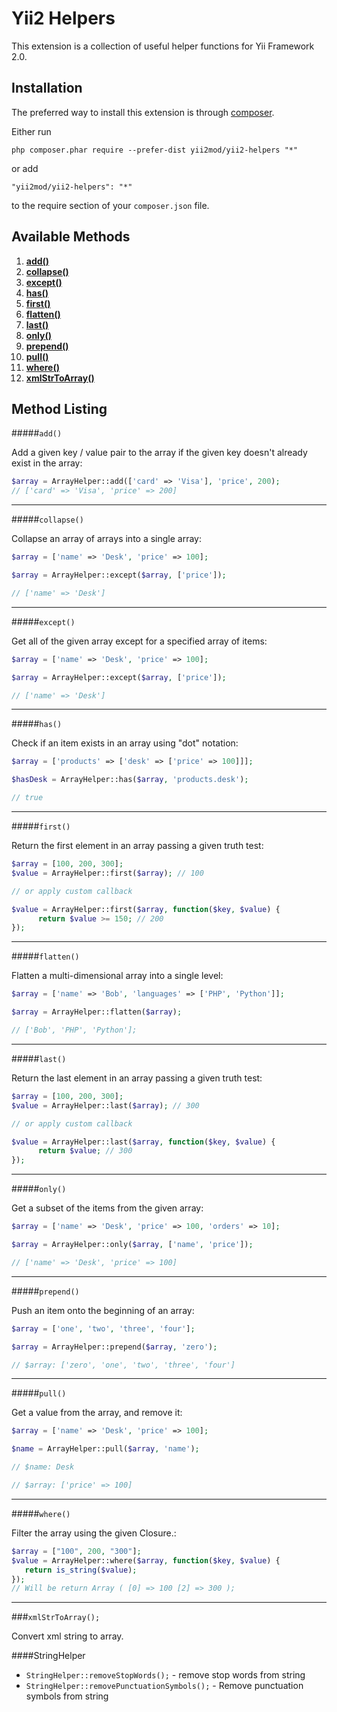 # Yii2 Helpers
This extension is a collection of useful helper functions for Yii Framework 2.0. 

Installation
------------

The preferred way to install this extension is through [composer](http://getcomposer.org/download/).

Either run

```
php composer.phar require --prefer-dist yii2mod/yii2-helpers "*"
```

or add

```
"yii2mod/yii2-helpers": "*"
```

to the require section of your `composer.json` file.

Available Methods
-------------------
1. **[add()](#add)**
2. **[collapse()](#collapse)**
3. **[except()](#except)**
4. **[has()](#has)**
5. **[first()](#first)**
6. **[flatten()](#flatten)**
7. **[last()](#last)**
8. **[only()](#only)**
9. **[prepend()](#prepend)**
10. **[pull()](#pull)**
11. **[where()](#where)**
12. **[xmlStrToArray()](#xmlstrtoarray)**

Method Listing
-------------------
#####```add()```

Add a given key / value pair to the array if the given key doesn't already exist in the array:
```php
$array = ArrayHelper::add(['card' => 'Visa'], 'price', 200);
// ['card' => 'Visa', 'price' => 200]
```
------

#####```collapse()```

Collapse an array of arrays into a single array:
```php
$array = ['name' => 'Desk', 'price' => 100];

$array = ArrayHelper::except($array, ['price']);

// ['name' => 'Desk']
```
------

#####```except()```

Get all of the given array except for a specified array of items:
```php
$array = ['name' => 'Desk', 'price' => 100];

$array = ArrayHelper::except($array, ['price']);

// ['name' => 'Desk']
```
------

#####```has()```

Check if an item exists in an array using "dot" notation:
```php
$array = ['products' => ['desk' => ['price' => 100]]];

$hasDesk = ArrayHelper::has($array, 'products.desk');

// true
```
------

#####```first()```

Return the first element in an array passing a given truth test:
```php
$array = [100, 200, 300];
$value = ArrayHelper::first($array); // 100

// or apply custom callback

$value = ArrayHelper::first($array, function($key, $value) {
      return $value >= 150; // 200
});
```
------

#####```flatten()```

Flatten a multi-dimensional array into a single level:
```php
$array = ['name' => 'Bob', 'languages' => ['PHP', 'Python']];

$array = ArrayHelper::flatten($array);

// ['Bob', 'PHP', 'Python'];
```
------

#####```last()```

Return the last element in an array passing a given truth test:
```php
$array = [100, 200, 300];
$value = ArrayHelper::last($array); // 300

// or apply custom callback

$value = ArrayHelper::last($array, function($key, $value) {
      return $value; // 300
});
```
------

#####```only()```

Get a subset of the items from the given array:
```php
$array = ['name' => 'Desk', 'price' => 100, 'orders' => 10];

$array = ArrayHelper::only($array, ['name', 'price']);

// ['name' => 'Desk', 'price' => 100]
```
------

#####```prepend()```

Push an item onto the beginning of an array:
```php
$array = ['one', 'two', 'three', 'four'];

$array = ArrayHelper::prepend($array, 'zero');

// $array: ['zero', 'one', 'two', 'three', 'four']
```
------

#####```pull()```

Get a value from the array, and remove it:
```php
$array = ['name' => 'Desk', 'price' => 100];

$name = ArrayHelper::pull($array, 'name');

// $name: Desk

// $array: ['price' => 100]
```
------

#####```where()```

Filter the array using the given Closure.:
```php
$array = ["100", 200, "300"];
$value = ArrayHelper::where($array, function($key, $value) {
   return is_string($value);
});
// Will be return Array ( [0] => 100 [2] => 300 );
```
------

###```xmlStrToArray();```

Convert xml string to array.


####StringHelper
* ```StringHelper::removeStopWords();``` - remove stop words from string
* ```StringHelper::removePunctuationSymbols();``` - Remove punctuation symbols from string

